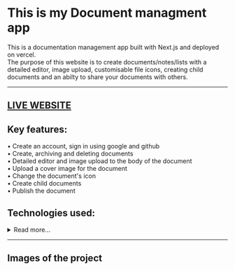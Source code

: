 # This is my Document managment app

This is a documentation management app built with Next.js and deployed on vercel.<br>
The purpose of this website is to create documents/notes/lists with a detailed editor, image upload,
customisable file icons, creating child documents and an abilty to share your documents with others.<hr>

## <a href="https://documents-l6rtt5a4w-shaycohenn.vercel.app/">LIVE WEBSITE</a>

## Key features:

• Create an account, sign in using google and github<br>
• Create, archiving and deleting documents <br>
• Detailed editor and image upload to the body of the document <br>
• Upload a cover image for the document <br>
• Change the document's icon <br>
• Create child documents <br>
• Publish the document

## Technologies used:

<details>
<summary>Read more...</summary>

### • Database

• <a href="https://www.convex.dev/">convex.dev</a> - Real time database / backend application platform.

<details>
<summary>How it works?</summary> <br>
• Install convex

```
npm install convex
```

• Run convex

```
npx convex dev
```

• In the convex folder define the schema in schema.ts like this:

```ts
import { defineSchema, defineTable } from "convex/server";
import { v } from "convex/values";

export default defineSchema({
  documents: defineTable({
    title: v.string(),
    userId: v.string(),
    isArchived: v.boolean(),
    parentDocument: v.optional(v.id("documents")),
    content: v.optional(v.string()),
    coverImage: v.optional(v.string()),
    icon: v.optional(v.string()),
    isPublished: v.optional(v.boolean()),
    hasActiveChildren: v.boolean(),
  })
    .index("by_user", ["userId"])
    .index("by_user_parent", ["userId", "parentDocument"]),
});
```

And thats it, you define the queries and mutations in documents.ts

<hr>
</details>

• <a href="https://edgestore.dev/">edgestore</a> - database for file storage, made for next.js

<details>
<summary>How it works?</summary>
• After you create a project install the required packages

```
npm install @edgestore/server @edgestore/react zod
```

• Put your keys in the .env file

```
EDGE_STORE_ACCESS_KEY=your-access-key
EDGE_STORE_SECRET_KEY=your-secret-key
```

• Create the bucket in route.ts in the app folder like this<br>

```
.\app\api\edgestore\`[...edgestore`]\route.ts
```

```ts
import { initEdgeStore } from "@edgestore/server";
import { createEdgeStoreNextHandler } from "@edgestore/server/adapters/next/app";

const es = initEdgeStore.create();

/**
 * This is the main router for the Edge Store buckets.
 */
const edgeStoreRouter = es.router({
  publicFiles: es.fileBucket().beforeDelete(() => {
    return true;
  }),
});

const handler = createEdgeStoreNextHandler({
  router: edgeStoreRouter,
});

export { handler as GET, handler as POST };

/**
 * This type is used to create the type-safe client for the frontend.
 */
export type EdgeStoreRouter = typeof edgeStoreRouter;
```

• Then in

```
./lib/edgestore.ts
```

we initialize the context provider like this:

```ts
"use client";

import { type EdgeStoreRouter } from "../app/api/edgestore/[...edgestore]/route";
import { createEdgeStoreProvider } from "@edgestore/react";

const { EdgeStoreProvider, useEdgeStore } =
  createEdgeStoreProvider<EdgeStoreRouter>();

export { EdgeStoreProvider, useEdgeStore };
```

• Finally wrap the application with the EdgeStoreProvider in

```
./app/layout.ts
```

```ts
return (
  <html lang="en" suppressHydrationWarning>
    <body className={inter.className}>
      <ConvexClientProvider>
        <EdgeStoreProvider>
          <ThemeProvider
            attribute="class"
            defaultTheme="system"
            enableSystem
            disableTransitionOnChange
            storageKey="notes-theme-2">
            <Toaster position="bottom-center" />
            <ModalProvider />
            {children}
          </ThemeProvider>
        </EdgeStoreProvider>
      </ConvexClientProvider>
    </body>
  </html>
);
```

</details>
<hr>

### • Frontend

• <a href="https://nextjs.org/">Next.js</a> - Full stack react framework with server-side rendering, I used it with Typescript.<hr>

### • Design

• <a href="https://tailwindcss.com/">Tailwindcss</a> - a utility based css framework, one advantage for it is that it comes built in when initializing a next.js application.<br>
• <a href="https://ui.shadcn.com/">shadcn/ui</a> - a collection of components built with tailwind and Radix UI, unlike other component libraries its very easy to edit the source code of each component and you can install just the components you need. <hr>

### • Authentication

• <a href="https://clerk.com/">Clerk</a> - User management framework with an easy integration to authentication using third party providers such as login using google github or facebook. <hr>

### • Deployment
• <a href="https://vercel.com/">Vercel</a> - Cloud service especially for frontend applications.
</details><hr>

## Images of the project
